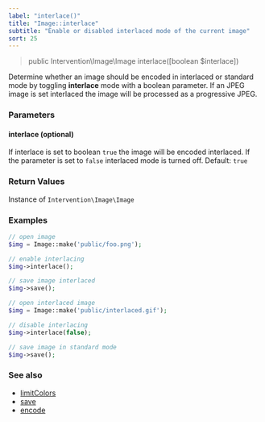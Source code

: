 ```yaml
---
label: "interlace()"
title: "Image::interlace"
subtitle: "Enable or disabled interlaced mode of the current image"
sort: 25
---
```


> public Intervention\Image\Image interlace([boolean $interlace])

Determine whether an image should be encoded in interlaced or standard mode by toggling **interlace** mode with a boolean parameter. If an JPEG image is set interlaced the image will be processed as a progressive JPEG.

### Parameters

#### interlace (optional)
If interlace is set to boolean `true` the image will be encoded interlaced. If the parameter is set to `false` interlaced mode is turned off. Default: `true`


### Return Values
Instance of `Intervention\Image\Image`

### Examples

```php
// open image
$img = Image::make('public/foo.png');

// enable interlacing
$img->interlace();

// save image interlaced
$img->save();

// open interlaced image
$img = Image::make('public/interlaced.gif');

// disable interlacing
$img->interlace(false);

// save image in standard mode
$img->save();
```

### See also

- [limitColors](/v2/api/limit-colors)
- [save](/v2/api/save)
- [encode](/v2/api/encode)
